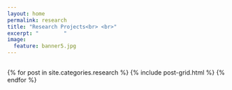 ```yaml
---
layout: home
permalink: research
title: "Research Projects<br> <br>"
excerpt: "        "
image:
  feature: banner5.jpg
---
```

<h2 class="post-title"> </h2>
<div class="tiles">
{% for post in site.categories.research %}
	{% include post-grid.html %}
{% endfor %}
</div><!-- /.tiles -->
